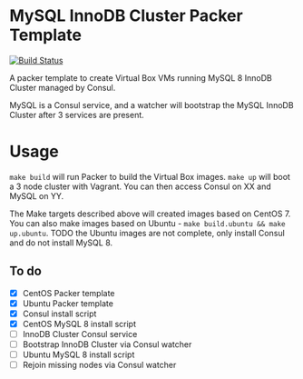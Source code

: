 # MySQL InnoDB Cluster Packer Template

[![Build Status](https://travis-ci.org/rubberydub/mysql-innodb-cluster-packer.svg?branch=master)](https://travis-ci.org/rubberydub/mysql-innodb-cluster-packer)

A packer template to create Virtual Box VMs running MySQL 8 InnoDB Cluster managed by Consul.

MySQL is a Consul service, and a watcher will bootstrap the MySQL InnoDB Cluster after 3 services are present.

# Usage

`make build` will run Packer to build the Virtual Box images. `make up` will boot a 3 node cluster with Vagrant. You can then access Consul on XX and MySQL on YY.

The Make targets described above will created images based on CentOS 7. You can also make images based on Ubuntu - `make build.ubuntu && make up.ubuntu`. TODO the Ubuntu images are not complete, only install Consul and do not install MySQL 8.

## To do

- [X] CentOS Packer template
- [X] Ubuntu Packer template
- [X] Consul install script
- [X] CentOS MySQL 8 install script
- [ ] InnoDB Cluster Consul service
- [ ] Bootstrap InnoDB Cluster via Consul watcher
- [ ] Ubuntu MySQL 8 install script
- [ ] Rejoin missing nodes via Consul watcher
